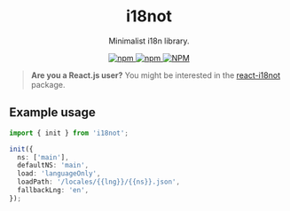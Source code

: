 <h1 align="center">i18not</h1>

<p align="center">
Minimalist i18n library.
</p>

<p align="center">
<a href="https://npmjs.com/package/i18not">
<img alt="npm" src="https://img.shields.io/npm/v/i18not">
<img alt="npm" src="https://img.shields.io/npm/dw/i18not">
<img alt="NPM" src="https://img.shields.io/npm/l/i18not">
</a>
</p>

> **Are you a React.js user?** You might be interested in the [react-i18not](https://github.com/mat-sz/react-i18not) package.

## Example usage

```ts
import { init } from 'i18not';

init({
  ns: ['main'],
  defaultNS: 'main',
  load: 'languageOnly',
  loadPath: '/locales/{{lng}}/{{ns}}.json',
  fallbackLng: 'en',
});
```
